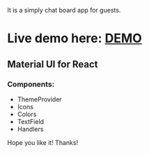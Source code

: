 It is a simply chat board app for guests.

# Live demo here: [DEMO](https://bkasperski.pl/weather)

## Material UI for React
### Components:
- ThemeProvider
- Icons
- Colors 
- TextField
- Handlers

Hope you like it! Thanks!